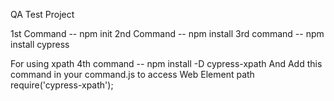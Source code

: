 QA Test Project

1st Command -- npm init
2nd Command -- npm install
3rd command -- npm install cypress

For using xpath 
 4th command -- npm install -D cypress-xpath 
And Add this command in your command.js to access Web Element path
require('cypress-xpath');
